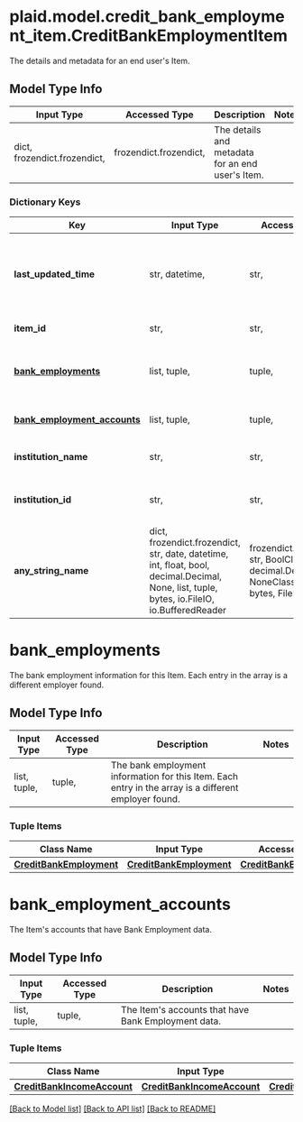 # plaid.model.credit_bank_employment_item.CreditBankEmploymentItem

The details and metadata for an end user's Item.

## Model Type Info
Input Type | Accessed Type | Description | Notes
------------ | ------------- | ------------- | -------------
dict, frozendict.frozendict,  | frozendict.frozendict,  | The details and metadata for an end user&#x27;s Item. | 

### Dictionary Keys
Key | Input Type | Accessed Type | Description | Notes
------------ | ------------- | ------------- | ------------- | -------------
**last_updated_time** | str, datetime,  | str,  | The time when this Item&#x27;s data was last retrieved from the financial institution, in [ISO 8601](https://wikipedia.org/wiki/ISO_8601) format (e.g. \&quot;2018-04-12T03:32:11Z\&quot;). | value must conform to RFC-3339 date-time
**item_id** | str,  | str,  | The unique identifier for the Item. | 
**[bank_employments](#bank_employments)** | list, tuple,  | tuple,  | The bank employment information for this Item. Each entry in the array is a different employer found. | 
**[bank_employment_accounts](#bank_employment_accounts)** | list, tuple,  | tuple,  | The Item&#x27;s accounts that have Bank Employment data. | 
**institution_name** | str,  | str,  | The name of the institution associated with the Item. | 
**institution_id** | str,  | str,  | The unique identifier of the institution associated with the Item. | 
**any_string_name** | dict, frozendict.frozendict, str, date, datetime, int, float, bool, decimal.Decimal, None, list, tuple, bytes, io.FileIO, io.BufferedReader | frozendict.frozendict, str, BoolClass, decimal.Decimal, NoneClass, tuple, bytes, FileIO | any string name can be used but the value must be the correct type | [optional]

# bank_employments

The bank employment information for this Item. Each entry in the array is a different employer found.

## Model Type Info
Input Type | Accessed Type | Description | Notes
------------ | ------------- | ------------- | -------------
list, tuple,  | tuple,  | The bank employment information for this Item. Each entry in the array is a different employer found. | 

### Tuple Items
Class Name | Input Type | Accessed Type | Description | Notes
------------- | ------------- | ------------- | ------------- | -------------
[**CreditBankEmployment**](CreditBankEmployment.md) | [**CreditBankEmployment**](CreditBankEmployment.md) | [**CreditBankEmployment**](CreditBankEmployment.md) |  | 

# bank_employment_accounts

The Item's accounts that have Bank Employment data.

## Model Type Info
Input Type | Accessed Type | Description | Notes
------------ | ------------- | ------------- | -------------
list, tuple,  | tuple,  | The Item&#x27;s accounts that have Bank Employment data. | 

### Tuple Items
Class Name | Input Type | Accessed Type | Description | Notes
------------- | ------------- | ------------- | ------------- | -------------
[**CreditBankIncomeAccount**](CreditBankIncomeAccount.md) | [**CreditBankIncomeAccount**](CreditBankIncomeAccount.md) | [**CreditBankIncomeAccount**](CreditBankIncomeAccount.md) |  | 

[[Back to Model list]](../../README.md#documentation-for-models) [[Back to API list]](../../README.md#documentation-for-api-endpoints) [[Back to README]](../../README.md)

